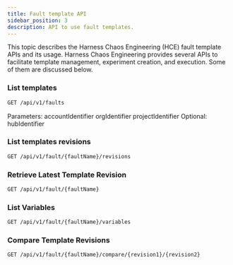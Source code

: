 ```yaml
---
title: Fault template API
sidebar_position: 3
description: API to use fault templates.
---
```


This topic describes the Harness Chaos Engineering (HCE) fault template APIs and its usage.
Harness Chaos Engineering provides several APIs to facilitate template management, experiment creation, and execution. Some of them are discussed below.

### List templates

```bash
GET /api/v1/faults
```

Parameters:
accountIdentifier
orgIdentifier
projectIdentifier
Optional: hubIdentifier

### List templates revisions

```bash
GET /api/v1/fault/{faultName}/revisions
```

### Retrieve Latest Template Revision

```bash
GET /api/v1/fault/{faultName}
```

### List Variables

```bash
GET /api/v1/fault/{faultName}/variables
```

### Compare Template Revisions

```bash
GET /api/v1/fault/{faultName}/compare/{revision1}/{revision2}
```


